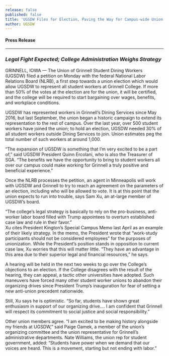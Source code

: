 ```yaml
---
release: false
published: false
title: 'UGSDW Files for Election, Paving the Way for Campus-wide Union'
author: UGSDW
---
```


#### Press Release

***

### *Legal Fight Expected; College Administration Weighs Strategy*

GRINNELL, IOWA — The Union of Grinnell Student Dining Workers (UGSDW) filed a petition on Monday with the federal National Labor Relations Board (NLRB),  a first step towards a union election which would allow UGSDW to represent all student workers at Grinnell College.  If more than 50% of the votes at the election are for the union, it will be certified, and the college will be required to start bargaining over wages, benefits, and workplace conditions.  

UGSDW has represented workers in Grinnell’s Dining Services since May 2016, but last September, the union began a historic campaign to extend its representation to the rest of campus.  Over the last year, over 500 student workers have joined the union; to hold an election, UGSDW needed 30% of all student workers outside Dining Services to join. Union estimates peg the total number of such workers at around 1,000.    

“The expansion of UGSDW is something that I’m very excited to be a part of,” said UGSDW President Quinn Ercolani, who is also the Treasurer of SGA. “The benefits we have the opportunity to bring to student workers all over our campus could make working for Grinnell a truly positive and beneficial experience.”

Once the NLRB processes the petition, an agent in Minneapolis will work with UGSDW and Grinnell to try to reach an agreement on the parameters of an election, including who will be allowed to vote. It is at this point that the union expects to run into trouble, says Sam Xu, an at-large member of UGSDW’s board.

“The college’s legal strategy is basically to rely on the pro-business, anti-worker labor board filled with Trump appointees to overturn established case law and rule in their favor.”  
Xu cites President Kington’s Special Campus Memo last April as an example of their likely strategy.  In the memo, the President wrote that “work-study participants should not be considered employees” for the purposes of unionization.  While the President’s position stands in opposition to current case law, Xu worries that this will matter little.  “They have an advantage in this area due to their superior legal and financial resources,” he says.

A hearing will be held in the next two weeks to go over the College’s objections to an election.  If the College disagrees with the result of the hearing, they can appeal, a tactic other universities have adopted.   Such maneuvers have forced many other student worker unions to abandon their organizing drives since President Trump’s inauguration for fear of setting a new anti-union precedent nationwide.

Still, Xu says he is optimistic. “So far, students have shown great enthusiasm in support of our organizing drive…. I am confident that Grinnell will respect its commitment to social justice and social responsibility.”  

Other union members agree. “I am excited to be making history alongside my friends at UGSDW,” said Paige Oamek, a member of the union’s organizing committee and the union representative for Grinnell’s administrative departments. Nate Williams, the union rep for student government, added: “Students have power when we demand that our voices are heard. This is a movement, starting but not ending with labor.”
